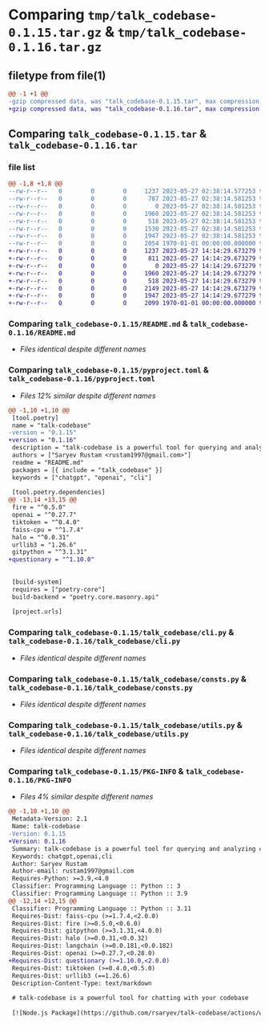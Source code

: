 # Comparing `tmp/talk_codebase-0.1.15.tar.gz` & `tmp/talk_codebase-0.1.16.tar.gz`

## filetype from file(1)

```diff
@@ -1 +1 @@
-gzip compressed data, was "talk_codebase-0.1.15.tar", max compression
+gzip compressed data, was "talk_codebase-0.1.16.tar", max compression
```

## Comparing `talk_codebase-0.1.15.tar` & `talk_codebase-0.1.16.tar`

### file list

```diff
@@ -1,8 +1,8 @@
--rw-r--r--   0        0        0     1237 2023-05-27 02:38:14.577253 talk_codebase-0.1.15/README.md
--rw-r--r--   0        0        0      787 2023-05-27 02:38:14.581253 talk_codebase-0.1.15/pyproject.toml
--rw-r--r--   0        0        0        0 2023-05-27 02:38:14.581253 talk_codebase-0.1.15/talk_codebase/__init__.py
--rw-r--r--   0        0        0     1960 2023-05-27 02:38:14.581253 talk_codebase-0.1.15/talk_codebase/cli.py
--rw-r--r--   0        0        0      518 2023-05-27 02:38:14.581253 talk_codebase-0.1.15/talk_codebase/consts.py
--rw-r--r--   0        0        0     1530 2023-05-27 02:38:14.581253 talk_codebase-0.1.15/talk_codebase/llm.py
--rw-r--r--   0        0        0     1947 2023-05-27 02:38:14.581253 talk_codebase-0.1.15/talk_codebase/utils.py
--rw-r--r--   0        0        0     2054 1970-01-01 00:00:00.000000 talk_codebase-0.1.15/PKG-INFO
+-rw-r--r--   0        0        0     1237 2023-05-27 14:14:29.673279 talk_codebase-0.1.16/README.md
+-rw-r--r--   0        0        0      811 2023-05-27 14:14:29.673279 talk_codebase-0.1.16/pyproject.toml
+-rw-r--r--   0        0        0        0 2023-05-27 14:14:29.673279 talk_codebase-0.1.16/talk_codebase/__init__.py
+-rw-r--r--   0        0        0     1960 2023-05-27 14:14:29.673279 talk_codebase-0.1.16/talk_codebase/cli.py
+-rw-r--r--   0        0        0      518 2023-05-27 14:14:29.673279 talk_codebase-0.1.16/talk_codebase/consts.py
+-rw-r--r--   0        0        0     2149 2023-05-27 14:14:29.673279 talk_codebase-0.1.16/talk_codebase/llm.py
+-rw-r--r--   0        0        0     1947 2023-05-27 14:14:29.677279 talk_codebase-0.1.16/talk_codebase/utils.py
+-rw-r--r--   0        0        0     2099 1970-01-01 00:00:00.000000 talk_codebase-0.1.16/PKG-INFO
```

### Comparing `talk_codebase-0.1.15/README.md` & `talk_codebase-0.1.16/README.md`

 * *Files identical despite different names*

### Comparing `talk_codebase-0.1.15/pyproject.toml` & `talk_codebase-0.1.16/pyproject.toml`

 * *Files 12% similar despite different names*

```diff
@@ -1,10 +1,10 @@
 [tool.poetry]
 name = "talk-codebase"
-version = "0.1.15"
+version = "0.1.16"
 description = "talk-codebase is a powerful tool for querying and analyzing codebases."
 authors = ["Saryev Rustam <rustam1997@gmail.com>"]
 readme = "README.md"
 packages = [{ include = "talk_codebase" }]
 keywords = ["chatgpt", "openai", "cli"]
 
 [tool.poetry.dependencies]
@@ -13,14 +13,15 @@
 fire = "^0.5.0"
 openai = "^0.27.7"
 tiktoken = "^0.4.0"
 faiss-cpu = "^1.7.4"
 halo = "^0.0.31"
 urllib3 = "1.26.6"
 gitpython = "^3.1.31"
+questionary = "^1.10.0"
 
 
 [build-system]
 requires = ["poetry-core"]
 build-backend = "poetry.core.masonry.api"
 
 [project.urls]
```

### Comparing `talk_codebase-0.1.15/talk_codebase/cli.py` & `talk_codebase-0.1.16/talk_codebase/cli.py`

 * *Files identical despite different names*

### Comparing `talk_codebase-0.1.15/talk_codebase/consts.py` & `talk_codebase-0.1.16/talk_codebase/consts.py`

 * *Files identical despite different names*

### Comparing `talk_codebase-0.1.15/talk_codebase/utils.py` & `talk_codebase-0.1.16/talk_codebase/utils.py`

 * *Files identical despite different names*

### Comparing `talk_codebase-0.1.15/PKG-INFO` & `talk_codebase-0.1.16/PKG-INFO`

 * *Files 4% similar despite different names*

```diff
@@ -1,10 +1,10 @@
 Metadata-Version: 2.1
 Name: talk-codebase
-Version: 0.1.15
+Version: 0.1.16
 Summary: talk-codebase is a powerful tool for querying and analyzing codebases.
 Keywords: chatgpt,openai,cli
 Author: Saryev Rustam
 Author-email: rustam1997@gmail.com
 Requires-Python: >=3.9,<4.0
 Classifier: Programming Language :: Python :: 3
 Classifier: Programming Language :: Python :: 3.9
@@ -12,14 +12,15 @@
 Classifier: Programming Language :: Python :: 3.11
 Requires-Dist: faiss-cpu (>=1.7.4,<2.0.0)
 Requires-Dist: fire (>=0.5.0,<0.6.0)
 Requires-Dist: gitpython (>=3.1.31,<4.0.0)
 Requires-Dist: halo (>=0.0.31,<0.0.32)
 Requires-Dist: langchain (>=0.0.181,<0.0.182)
 Requires-Dist: openai (>=0.27.7,<0.28.0)
+Requires-Dist: questionary (>=1.10.0,<2.0.0)
 Requires-Dist: tiktoken (>=0.4.0,<0.5.0)
 Requires-Dist: urllib3 (==1.26.6)
 Description-Content-Type: text/markdown
 
 # talk-codebase is a powerful tool for chatting with your codebase
 
 [![Node.js Package](https://github.com/rsaryev/talk-codebase/actions/workflows/python-publish.yml/badge.svg)](https://github.com/rsaryev/talk-codebase/actions/workflows/python-publish.yml)
```

